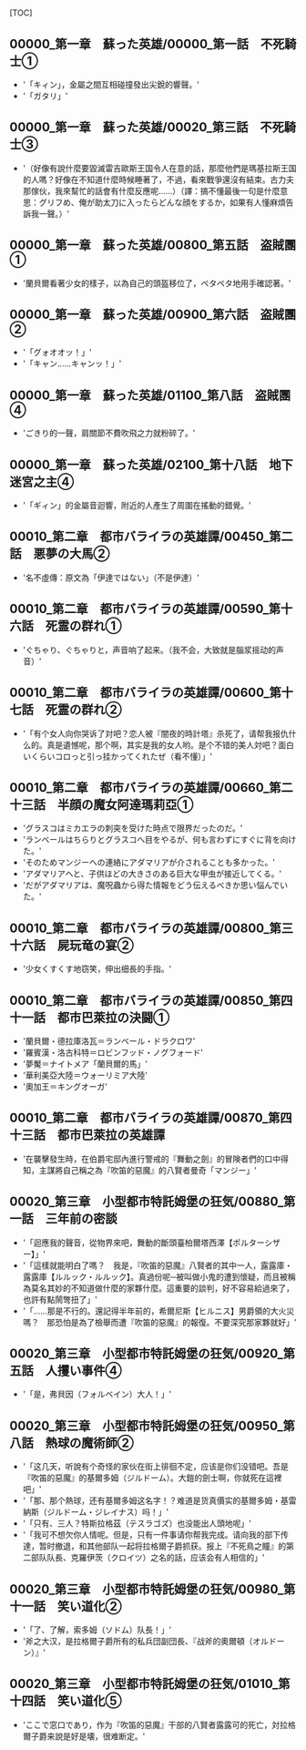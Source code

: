 # 

[TOC]

## 00000_第一章　蘇った英雄/00000_第一話　不死騎士①

- '「キィン」，金屬之間互相碰撞發出尖銳的響聲。'
- '「ガタリ」'


## 00000_第一章　蘇った英雄/00020_第三話　不死騎士③

- '（好像有說什麼要毀滅雷吉歐斯王国令人在意的話，那麼他們是瑪基拉斯王国的人嗎？好像在不知道什麼時候睡著了，不過，看來戰爭還沒有結束。古力夫那傢伙，我來幫忙的話會有什麼反應呢……）（譯：搞不懂最後一句是什麼意思：グリフめ、俺が助太刀に入ったらどんな顔をするか，如果有人懂麻煩告訴我一聲。）'


## 00000_第一章　蘇った英雄/00800_第五話　盗賊團①

- '蘭貝爾看著少女的樣子，以為自己的頭盔移位了，ペタペタ地用手確認著。'


## 00000_第一章　蘇った英雄/00900_第六話　盗賊團②

- '「グォオオッ！」'
- '「キャン……キャンッ！」'


## 00000_第一章　蘇った英雄/01100_第八話　盗賊團④

- 'ごきり的一聲，肩關節不費吹飛之力就粉碎了。'


## 00000_第一章　蘇った英雄/02100_第十八話　地下迷宮之主④

- '「ギィン」的金屬音迴響，附近的人產生了周圍在搖動的錯覺。'


## 00010_第二章　都市バライラの英雄譚/00450_第二話　悪夢の大馬②

- '名不虛傳：原文為「伊達ではない」（不是伊達）'


## 00010_第二章　都市バライラの英雄譚/00590_第十六話　死霊の群れ①

- 'ぐちゃり、ぐちゃりと，声音响了起来。（我不会，大致就是腦浆摇动的声音）'


## 00010_第二章　都市バライラの英雄譚/00600_第十七話　死霊の群れ②

- '「有个女人向你哭诉了対吧？恋人被『闇夜的時計塔』杀死了，请帮我报仇什么的。真是遺憾呢，那个啊，其实是我的女人哟。是个不错的美人対吧？面白いくらいコロっと引っ挂かってくれたぜ（看不懂）」'


## 00010_第二章　都市バライラの英雄譚/00660_第二十三話　半顔の魔女阿達瑪莉亞①

- 'グラスコはミカエラの刺突を受けた時点で限界だったのだ。'
- 'ランベールはちらりとグラスコへ目をやるが、何も言わずにすぐに背を向けた。'
- 'そのためマンジーへの連絡にアダマリアが介されることも多かった。'
- 'アダマリアへと、子供ほどの大きさのある巨大な甲虫が接近してくる。'
- 'だがアダマリアは、魔呪蟲から得た情報をどう伝えるべきか思い悩んでいた。'


## 00010_第二章　都市バライラの英雄譚/00800_第三十六話　屍玩竜の宴②

- '少女くすくす地窃笑，伸出细長的手指。'


## 00010_第二章　都市バライラの英雄譚/00850_第四十一話　都市巴萊拉の決闘①

- '蘭貝爾・德拉庫洛瓦＝ランベール・ドラクロワ'
- '羅賓漢・洛古科特＝ロビンフッド・ノグフォード'
- '夢魘＝ナイトメア「蘭貝爾的馬」'
- '華利美亞大陸＝ウォーリミア大陸'
- '奧加王＝キングオーガ'


## 00010_第二章　都市バライラの英雄譚/00870_第四十三話　都市巴萊拉の英雄譚

- '在襲擊發生時，在伯爵宅邸內進行警戒的『舞動之劍』的冒険者們的口中得知，主謀將自己稱之為『吹笛的惡魔』的八賢者曼奇「マンジー」'


## 00020_第三章　小型都市特託姆堡の狂気/00880_第一話　三年前の密談

- '「迴應我的聲音，從物界來吧，舞動的斷頭臺柏爾塔西澤【ポルターシザー】」'
- '「這樣就能明白了嗎？　我是，『吹笛的惡魔』八賢者的其中一人，露露庫・露露庫【ルルック・ルルック】。真過份呢─被叫做小鬼的遭到懷疑，而且被稱為莫名其妙的不知道做什麼的家夥什麼。這重要的談判，好不容易給過來了，也許有點鬧彆扭了」'
- '「……那是不行的。還記得半年前的，希爾尼斯【ヒルニス】男爵領的大火災嗎？　那恐怕是為了檢舉而遭『吹笛的惡魔』的報復。不要深究那家夥就好」'


## 00020_第三章　小型都市特託姆堡の狂気/00920_第五話　人攫い事件④

- '「是，弗貝因（フォルベイン）大人！」'


## 00020_第三章　小型都市特託姆堡の狂気/00950_第八話　熱球の魔術師②

- '「这几天，听說有个奇怪的家伙在街上徘徊不定，应该是你们没错吧。吾是『吹笛的惡魔』的基爾多姆（ジルドーム）。大鎧的劍士啊，你就死在這裡吧」'
- '「那、那个熱球，还有基爾多姆这名字！？难道是货真價实的基爾多姆・基雷納斯（ジルドーム・ジレイナス）吗！」'
- '「只有、三人？特斯拉格茲（テスラゴズ）也没能出人頭地呢」'
- '「我可不想欠你人情呢。但是，只有一件事请你帮我完成。请向我的部下传達，暂时撤退，和其他部队一起将拉格爾子爵抓获。报上『不死鳥之瞳』的第二部队队長、克羅伊茨（クロイツ）之名的話，应该会有人相信的」'


## 00020_第三章　小型都市特託姆堡の狂気/00980_第十一話　笑い道化②

- '「了、了解，索多姆（ソドム）队長！」'
- '斧之大汉，是拉格爾子爵所有的私兵団副団長、『战斧的奧爾頓（オルドーン）』'


## 00020_第三章　小型都市特託姆堡の狂気/01010_第十四話　笑い道化⑤

- 'ここで窓口であり，作为『吹笛的惡魔』干部的八賢者露露可的死亡，対拉格爾子爵来說是好是壊，很难断定。'
